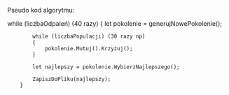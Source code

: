 Pseudo kod algorytmu:

while (liczbaOdpaleń) (40 razy)
        {
            let pokolenie = generujNowePokolenie();
            
            while (liczbaPopulacji) (30 razy np)
            {
                pokolenie.Mutuj().Krzyżuj();
            }

            let najlepszy = pokolenie.WybierzNajlepszego();
            
            ZapiszDoPliku(najlepszy);
        }
